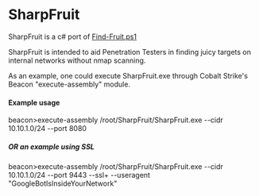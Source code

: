 # SharpFruit

SharpFruit is a c# port of [Find-Fruit.ps1](https://github.com/rvrsh3ll/Misc-Powershell-Scripts/blob/master/Find-Fruit.ps1)

SharpFruit is intended to aid Penetration Testers in finding juicy targets on internal networks without nmap scanning.

As an example, one could execute SharpFruit.exe through Cobalt Strike's Beacon "execute-assembly" module.
#### Example usage
beacon>execute-assembly /root/SharpFruit/SharpFruit.exe --cidr 10.10.1.0/24 --port 8080
##### OR an example using SSL
beacon>execute-assembly /root/SharpFruit/SharpFruit.exe --cidr 10.10.1.0/24 --port 9443 --ssl+ --useragent "GoogleBotIsInsideYourNetwork"
